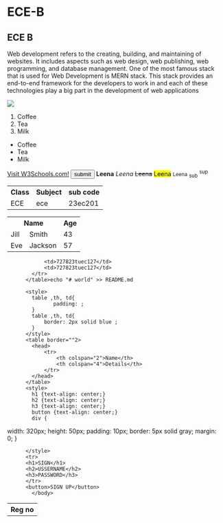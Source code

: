 <!DOCTYPE html>
<html>
    <head>
        <title>Document</title>
    </head>
    <body>
        <h1>ECE-B</h1>
        <h2>ECE B</h2>
        <p>Web development refers to the creating, building, and maintaining of websites. It includes aspects such as web design, web publishing, web programming, and database management. One of the most famous stack that is used for Web Development is MERN stack. This stack provides an end-to-end framework for the developers to work in and each of these technologies play a big part in the development of web applications</p>
        <img src ="https://static.langimg.com/thumb/msid-75216313,width-1600,height-900,resizemode-75/chhota-bheem-75216313.jpg">
        <ol>
            <li>Coffee</li>
            <li>Tea</li>
            <li>Milk</li>
          </ol> 
          <ul>
            <li>Coffee</li>
            <li>Tea</li>
            <li>Milk</li>
          </ul>    
          <a href="https://www.w3schools.com/">Visit W3Schools.com!</a>
          <button type = "button">submit</button>
          <b>Leena</b>
          <i>Leena</i>
          <s>Leena</s>
          <mark>Leena</mark>
          <small>Leena</small>
          <sub>sub</sub>
          <sup>sup</sup>
          <table>
            <tr>
              <th>Class</th>
              <th>Subject</th>
              <th>sub code</th>
            </tr>
            <tr>
                <td>ECE</td>
                <td>ece</td>
                <td>23ec201</td>
            </tr>
        </table>
        <table>
            <tr>
              <th colspan="2">Name</th>
              <th>Age</th>
            </tr>
            <tr>
              <td>Jill</td>
              <td>Smith</td>
              <td>43</td>
            </tr>
            <tr>
              <td>Eve</td>
              <td>Jackson</td>
              <td>57</td>
            </tr>
          </table>
          <table>
            <tr>
                <th rowspan="3">Reg no</th>
            </tr>
            <tr>
            
                <td>727823tuec127</td>
                <td>727823tuec127</td>
            </tr>
          </table>echo "# world" >> README.md
          
          <style>
            table ,th, td{
                   padding: ;
            }
            table ,th, td{
                border: 2px solid blue ;
            }
          </style>
          <table border=""2>
            <head>
                <tr>
                    <th colspan="2">Name</th>
                    <th colspan="4">Details</th>
                </tr>
            </head>
          </table>
          <style>
            h1 {text-align: center;}
            h2 {text-align: center;}
            h3 {text-align: center;}
            button {text-align: center;}
            div {
  width: 320px;
  height: 50px;
  padding: 10px;
  border: 5px solid gray;
  margin: 0;
}
            
            
          </style>
          <tr>
          <h1>SIGN</h1>
          <h2>USSERNAME</h2>
          <h3>PASSWORD</h3>
          </tr>
          <button>SIGN UP</button>
            </body>
</html>

